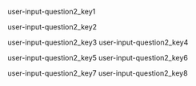 user-input-question2_key1


user-input-question2_key2


user-input-question2_key3
user-input-question2_key4



user-input-question2_key5
user-input-question2_key6



user-input-question2_key7
user-input-question2_key8
